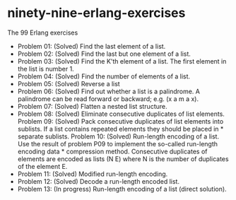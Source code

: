 # ninety-nine-erlang-exercises
The 99 Erlang exercises

* Problem 01: (Solved) Find the last element of a list.
* Problem 02: (Solved) Find the last but one element of a list.
* Problem 03: (Solved) Find the K'th element of a list. The first element in the list is number 1.
* Problem 04: (Solved) Find the number of elements of a list.
* Problem 05: (Solved) Reverse a list
* Problem 06: (Solved) Find out whether a list is a palindrome. A palindrome can be read forward or backward; e.g. (x a m a x).
* Problem 07: (Solved) Flatten a nested list structure.
* Problem 08: (Solved) Eliminate consecutive duplicates of list elements.
Problem 09: (Solved) Pack consecutive duplicates of list elements into sublists. If a list contains repeated elements they should be placed in * separate sublists.
Problem 10: (Solved) Run-length encoding of a list. Use the result of problem P09 to implement the so-called run-length encoding data * compression method. Consecutive duplicates of elements are encoded as lists (N E) where N is the number of duplicates of the element E.
* Problem 11: (Solved) Modified run-length encoding.
* Problem 12: (Solved) Decode a run-length encoded list.
* Problem 13: (In progress) Run-length encoding of a list (direct solution).